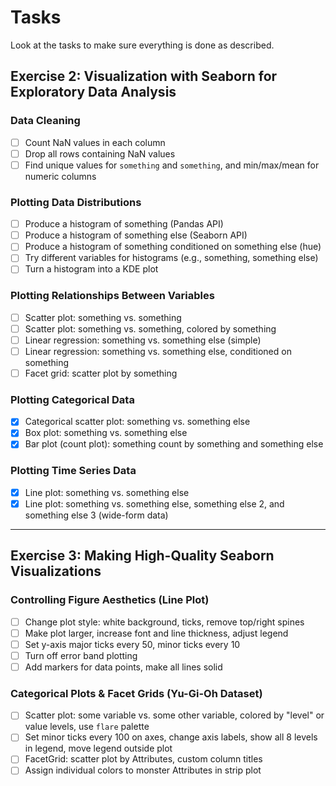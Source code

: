 # Tasks
Look at the tasks to make sure everything is done as described.

## Exercise 2: Visualization with Seaborn for Exploratory Data Analysis

### Data Cleaning
- [ ] Count NaN values in each column
- [ ] Drop all rows containing NaN values
- [ ] Find unique values for `something` and `something`, and min/max/mean for numeric columns

### Plotting Data Distributions
- [ ] Produce a histogram of something (Pandas API)
- [ ] Produce a histogram of something else (Seaborn API)
- [ ] Produce a histogram of something conditioned on something else (hue)
- [ ] Try different variables for histograms (e.g., something, something else)
- [ ] Turn a histogram into a KDE plot

### Plotting Relationships Between Variables
- [ ] Scatter plot: something vs. something
- [ ] Scatter plot: something vs. something, colored by something
- [ ] Linear regression: something vs. something else (simple)
- [ ] Linear regression: something vs. something else, conditioned on something
- [ ] Facet grid: scatter plot by something

### Plotting Categorical Data
- [x] Categorical scatter plot: something vs. something else
- [x] Box plot: something vs. something else
- [x] Bar plot (count plot): something count by something and something else

### Plotting Time Series Data
- [x] Line plot: something vs. something else
- [x] Line plot: something vs. something else, something else 2, and something else 3 (wide-form data)

---

## Exercise 3: Making High-Quality Seaborn Visualizations

### Controlling Figure Aesthetics (Line Plot)
- [ ] Change plot style: white background, ticks, remove top/right spines
- [ ] Make plot larger, increase font and line thickness, adjust legend
- [ ] Set y-axis major ticks every 50, minor ticks every 10
- [ ] Turn off error band plotting
- [ ] Add markers for data points, make all lines solid

### Categorical Plots & Facet Grids (Yu-Gi-Oh Dataset)
- [ ] Scatter plot: some variable vs. some other variable, colored by "level" or value levels, use `flare` palette
- [ ] Set minor ticks every 100 on axes, change axis labels, show all 8 levels in legend, move legend outside plot
- [ ] FacetGrid: scatter plot by Attributes, custom column titles
- [ ] Assign individual colors to monster Attributes in strip plot
